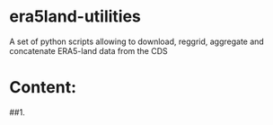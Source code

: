 # era5land-utilities
A set of python scripts allowing to download, reggrid, aggregate and concatenate ERA5-land data from the CDS


# Content:

##1. 
